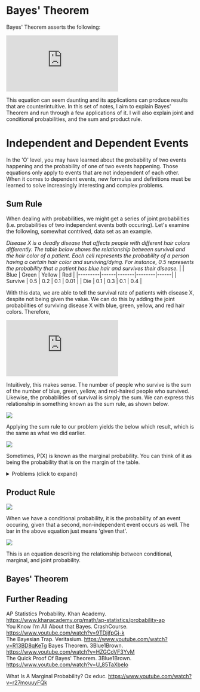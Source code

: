 # Bayes' Theorem
Bayes' Theorem asserts the following:

![](https://latex.codecogs.com/gif.latex?P%28A%7CB%29%3D%5Cfrac%7BP%28B%7CA%29P%28B%29%7D%7BP%28A%29%7D)

This equation can seem daunting and its applications can produce results that are counterintuitive. In this set of notes, I aim to explain Bayes' Theorem and run through a few applications of it. I will also explain joint and conditional probabilities, and the sum and product rule.  

# Independent and Dependent Events
In the 'O' level, you may have learned about the probability of two events happening and the probability of one of two events happening. Those equations only apply to events that are not independent of each other. When it comes to dependent events, new formulas and definitions must be learned to solve increasingly interesting and complex problems.

## Sum Rule
When dealing with probabilities, we might get a series of joint probabilities (i.e. probabilities of two independent events both occuring). Let's examine the following, somewhat contrived, data set as an example.

*Disease X is a deadly disease that affects people with different hair colors differently. The table below shows the relationship between survival and the hair color of a patient. Each cell represents the probability of a person having a certain hair color and surviving/dying. For instance, 0.5 represents the probability that a patient has blue hair and survives their disease.*
|         | Blue | Green | Yellow | Red  |
|---------|------|-------|--------|------|
| Survive | 0.5  | 0.2   | 0.1    | 0.01 |
| Die     | 0.1  | 0.3   | 0.1    | 0.4  |

With this data, we are able to tell the survival rate of patients with disease X, despite not being given the value. We can do this by adding the joint probabilities of surviving disease X with blue, green, yellow, and red hair colors. Therefore,

![](https://latex.codecogs.com/gif.latex?P%28%5Ctext%7Bsurvival%7D%29%3D0.5&plus;0.2&plus;0.1&plus;0.01%3D0.81)

Intuitively, this makes sense. The number of people who survive is the sum of the number of blue, green, yellow, and red-haired people who survived. Likewise, the probabilities of survival is simply the sum. We can express this relationship in something known as the sum rule, as shown below. 

![](https://latex.codecogs.com/gif.latex?P(\text{X})=P(x,y_1)&plus;P(x,y_2)&plus;...&plus;P(x,y_n))

Applying the sum rule to our problem yields the below which result, which is the same as what we did earlier.

![](https://latex.codecogs.com/gif.latex?P(\text{survival})=P(\text{s},\text{green})&plus;P(\text{s},\text{yellow})&plus;P(\text{s},\text{red})&plus;P(\text{s},\text{blue}))

Sometimes, P(X) is known as the marginal probability. You can think of it as being the probability that is on the margin of the table.

<details>
  <summary>Problems (click to expand)</summary>
  1. Using the above data set, find the probability of a patient with disease X having blue hair.  
  2. What is the sum of all the joint probabilities of a data set? Explain why.
</details>

## Product Rule

![](https://latex.codecogs.com/gif.latex?P(A|B)=&space;P(A)\kern0.3em&space;\text{given}\kern0.3em&space;B)

When we have a conditional probability, it is the probability of an event occuring, given that a second, non-independent event occurs as well. The bar in the above equation just means 'given that'.

![](https://latex.codecogs.com/gif.latex?P(A|B)=\frac{P(A,B)}{P(B)})

This is an equation describing the relationship between conditional, marginal, and joint probability.

## Bayes' Theorem

## Further Reading
AP Statistics Probability. Khan Academy. https://www.khanacademy.org/math/ap-statistics/probability-ap  
You Know I’m All About that Bayes. CrashCourse. https://www.youtube.com/watch?v=9TDjifpGj-k  
The Bayesian Trap. Veritasium. https://www.youtube.com/watch?v=R13BD8qKeTg
Bayes Theorem. 3Blue1Brown. https://www.youtube.com/watch?v=HZGCoVF3YvM  
The Quick Proof Of Bayes' Theorem. 3Blue1Brown. https://www.youtube.com/watch?v=U_85TaXbeIo  

What Is A Marginal Probability? Ox educ. https://www.youtube.com/watch?v=r27mouuyFQk

